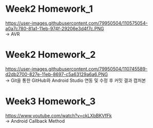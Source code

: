 # Week2 Homework_1

https://user-images.githubusercontent.com/79950504/110575054-a0a7c780-81a1-11eb-974f-29206e3d4f7c.PNG </br>
-> AVR 



# Week2 Homework_2

https://user-images.githubusercontent.com/79950504/110745589-d2db2700-827e-11eb-8697-c5a63129a6a6.PNG </br>
-> Git을 통한 GitHub와 Android Studio 연동 및 수정 후 커밋 결과 캡처본

# Week3 Homework_3
https://www.youtube.com/watch?v=ckLXbBKVfFk </br>
-> Android Callback Method 
